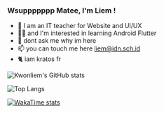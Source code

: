 ### Wsuppppppp Matee, I'm Liem !

- 🧟 I am an IT teacher for Website and UI/UX
- 👨‍💻 and I'm interested in learning Android Flutter
- 💬 dont ask me why im here
- 📫 you can touch me here liem@idn.sch.id
- 🐈 iam kratos fr

![Kwonliem's GitHub stats](https://github-readme-stats.vercel.app/api?username=kwonliem&show_icons=true&theme=transparent)

![Top Langs](https://github-readme-stats.vercel.app/api/top-langs/?username=kwonliem&hide_progress=true)

[![WakaTime stats](https://github-readme-stats.vercel.app/api/wakatime?username=ffflabs)](https://github.com/kwonliem/github-readme-stats)
